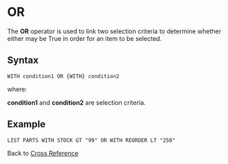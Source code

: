 # OR

<PageHeader />

The **OR** operator is used to link two selection criteria to determine whether either may be True in order for an item to be selected.

## Syntax

```
WITH condition1 OR {WITH} condition2
```

where:

**condition1** and **condition2** are selection criteria.

## Example

```
LIST PARTS WITH STOCK GT "99" OR WITH REORDER LT "250"
```

Back to [Cross Reference](./../README.md)

<PageFooter />
